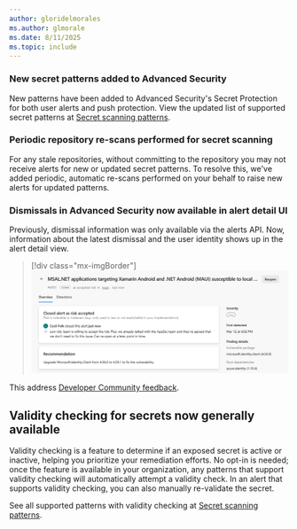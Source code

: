 ```yaml
---
author: gloridelmorales
ms.author: glmorale
ms.date: 8/11/2025
ms.topic: include
---
```


### New secret patterns added to Advanced Security 

New patterns have been added to Advanced Security's Secret Protection for both user alerts and push protection. View the updated list of supported secret patterns at [Secret scanning patterns](/azure/devops/repos/security/github-advanced-security-secret-scan-patterns?view=azure-devops#partner-provider-patterns). 

### Periodic repository re-scans performed for secret scanning 

For any stale repositories, without committing to the repository you may not receive alerts for new or updated secret patterns. To resolve this, we've added periodic, automatic re-scans performed on your behalf to raise new alerts for updated patterns. 

### Dismissals in Advanced Security now available in alert detail UI
Previously, dismissal information was only available via the alerts API. Now, information about the latest dismissal and the user identity shows up in the alert detail view.

> [!div class="mx-imgBorder"]
> [![Image to show information about the latest dismissal.](../../media/260-ghazdo-01.png "Image to show information about the latest dismissal")](../../media/260-ghazdo-01.png#lightbox)

This address [Developer Community feedback](https://developercommunity.visualstudio.com/t/GHAzDO-closed-security-issues-misses-inf/10930119).

## Validity checking for secrets now generally available 

Validity checking is a feature to determine if an exposed secret is active or inactive, helping you prioritize your remediation efforts. No opt-in is needed; once the feature is available in your organization, any patterns that support validity checking will automatically attempt a validity check. In an alert that supports validity checking, you can also manually re-validate the secret. 

See all supported patterns with validity checking at [Secret scanning patterns](/azure/devops/repos/security/github-advanced-security-secret-scan-patterns?view=azure-devops#partner-provider-patterns). 